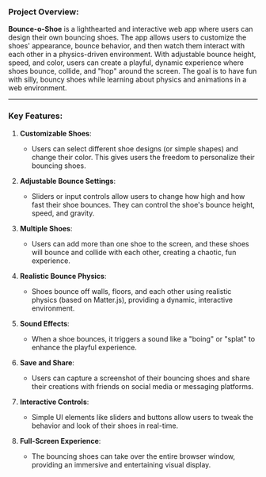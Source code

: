 ### **Project Overview:**
**Bounce-o-Shoe** is a lighthearted and interactive web app where users can design their own bouncing shoes. The app allows users to customize the shoes' appearance, bounce behavior, and then watch them interact with each other in a physics-driven environment. With adjustable bounce height, speed, and color, users can create a playful, dynamic experience where shoes bounce, collide, and "hop" around the screen. The goal is to have fun with silly, bouncy shoes while learning about physics and animations in a web environment.

---

### **Key Features:**

1. **Customizable Shoes**:  
   - Users can select different shoe designs (or simple shapes) and change their color. This gives users the freedom to personalize their bouncing shoes.

2. **Adjustable Bounce Settings**:  
   - Sliders or input controls allow users to change how high and how fast their shoe bounces. They can control the shoe's bounce height, speed, and gravity.

3. **Multiple Shoes**:  
   - Users can add more than one shoe to the screen, and these shoes will bounce and collide with each other, creating a chaotic, fun experience.

4. **Realistic Bounce Physics**:  
   - Shoes bounce off walls, floors, and each other using realistic physics (based on Matter.js), providing a dynamic, interactive environment.

5. **Sound Effects**:  
   - When a shoe bounces, it triggers a sound like a "boing" or "splat" to enhance the playful experience.

6. **Save and Share**:  
   - Users can capture a screenshot of their bouncing shoes and share their creations with friends on social media or messaging platforms.

7. **Interactive Controls**:  
   - Simple UI elements like sliders and buttons allow users to tweak the behavior and look of their shoes in real-time.

8. **Full-Screen Experience**:  
   - The bouncing shoes can take over the entire browser window, providing an immersive and entertaining visual display.
